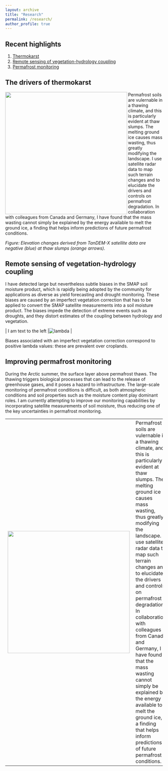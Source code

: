 ```yaml
---
layout: archive
title: "Research"
permalink: /research/
author_profile: true
---
```


## Recent highlights

1. [Thermokarst](#the-drivers-of-thermokarst)
2. [Remote sensing of vegetation-hydrology coupling](#remote-sensing-of-vegetation-hydrology-coupling)
3. [Permafrost monitoring](#improving-permafrost-monitoring)

## The drivers of thermokarst

<a href="http://szwieback.github.io/files/bykovskybig.png"><img src="http://szwieback.github.io/files/bykovskybig.png" align="left" width="390" ></a>
Permafrost soils are vulernable in a thawing climate, and this is particularly evident at thaw slumps. The melting ground ice causes mass wasting, thus greatly modifying the landscape. I use satellite radar data to map such terrain changes and to elucidate the drivers and controls on permafrost degradation. In collaboration with colleagues from Canada and Germany, I have found that the mass wasting cannot simply be explained by the energy available to melt the ground ice, a finding that helps inform predictions of future permafrost conditions.

*Figure: Elevation changes derived from TanDEM-X satellite data are negative (blue) at thaw slumps (orange arrows).*

## Remote sensing of vegetation-hydrology coupling
I have detected large but nevertheless subtle biases in the SMAP soil moisture product, which is rapidly being adopted by the community for applications as diverse as yield forecasting and drought monitoring. These biases are caused by an imperfect vegetation correction that has to be applied to convert the SMAP satellite measurements into a soil moisture product. The biases impede the detection of extreme events such as droughts, and they distort estimates of the coupling between hydrology and vegetation.

| I am text to the left  |![lambda](http://szwieback.github.io/files/maplambda.png) |

Biases associated with an imperfect vegetation correction correspond to positive lambda values: these are prevalent over croplands.

## Improving permafrost monitoring
During the Arctic summer, the surface layer above permafrost thaws. The thawing triggers biological processes that can lead to the release of greenhouse gases, and it poses a hazard to infrastructure. The large-scale monitoring of permafrost conditions is difficult, as both atmospheric conditions and soil properties such as the moisture content play dominant roles. I am currently attempting to improve our monitoring capabilities by incorporating satellite measurements of soil moisture, thus reducing one of the key uncertainties in permafrost monitoring.

<TABLE>
   <TR>
      <TD><a href="http://szwieback.github.io/files/bykovskybig.png"><img src="http://szwieback.github.io/files/bykovskybig.png" align="left" width="390" ></a></TD>
      <TD>Permafrost soils are vulernable in a thawing climate, and this is particularly evident at thaw slumps. The melting ground ice causes mass wasting, thus greatly modifying the landscape. I use satellite radar data to map such terrain changes and to elucidate the drivers and controls on permafrost degradation. In collaboration with colleagues from Canada and Germany, I have found that the mass wasting cannot simply be explained by the energy available to melt the ground ice, a finding that helps inform predictions of future permafrost conditions.</TD>
   </TR>
</TABLE>
